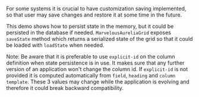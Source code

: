 For some systems it is crucial to have customization saving implemented, so that user may save changes and restore it at some
time in the future.

This demo shows how to persist state in the memory, but it could be persisted in the database if needed. `MarvelousAureliaGrid` exposes
`saveState` method which returns a serialized state of the grid so that it could be loaded with `loadState` when needed. 

Note: Be aware that it is preferable to use `explicit-id` on the column definition when state persistence is in use. It makes sure that
any further version of an application won't change the column id. If `explicit-id` is not provided it is computed automatically from
`field`, `heading` and `column template`. These 3 values may change while the application is evolving and therefore it could break 
backward compatibility.